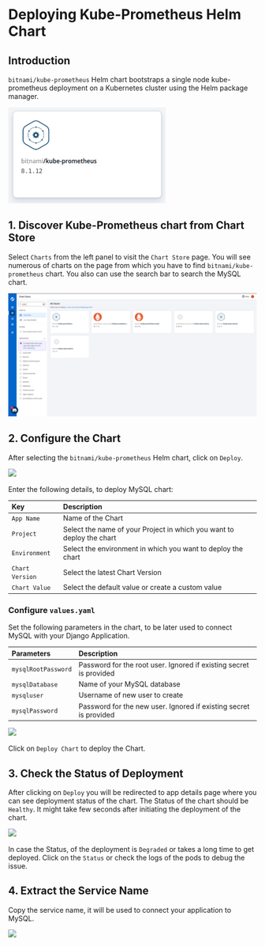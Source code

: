 # Deploying Kube-Prometheus Helm Chart

## Introduction

`bitnami/kube-prometheus` Helm chart bootstraps a single node kube-prometheus deployment on a Kubernetes cluster using the Helm package manager.

![](../../../images/deploy-chart/examples/kube-prometheus/kube-prometheus.png)

## 1. Discover Kube-Prometheus chart from Chart Store

Select `Charts` from the left panel to visit the `Chart Store` page. You will see numerous of charts on the page from which you have to find `bitnami/kube-prometheus` chart. You also can use the search bar to search the MySQL chart.

![](../../../images/deploy-chart/examples/kube-prometheus/kube-prometheussearch.png)

## 2. Configure the Chart

After selecting the `bitnami/kube-prometheus` Helm chart, click on `Deploy`.

![](https://devtron-public-asset.s3.us-east-2.amazonaws.com/images/deploy-chart/deploying-mysql-helm-chart/mysql-3.jpg)

Enter the following details, to deploy MySQL chart:

| Key | Description |
| :--- | :--- |
| `App Name` | Name of the Chart |
| `Project` | Select the name of your Project in which you want to deploy the chart |
| `Environment` | Select the environment in which you want to deploy the chart |
| `Chart Version` | Select the latest Chart Version |
| `Chart Value` | Select the default value or create a custom value |

### Configure `values.yaml`

Set the following parameters in the chart, to be later used to connect MySQL with your Django Application.

| Parameters | Description |
| :--- | :--- |
| `mysqlRootPassword` | Password for the root user. Ignored if existing secret is provided |
| `mysqlDatabase` | Name of your MySQL database |
| `mysqluser` | Username of new user to create |
| `mysqlPassword` | Password for the new user. Ignored if existing secret is provided |

![](https://devtron-public-asset.s3.us-east-2.amazonaws.com/images/deploy-chart/deploying-mysql-helm-chart/mysql-4.jpg)

Click on `Deploy Chart` to deploy the Chart.

## 3. Check the Status of Deployment

After clicking on `Deploy` you will be redirected to app details page where you can see deployment status of the chart. The Status of the chart should be `Healthy`. It might take few seconds after initiating the deployment of the chart.

![](https://devtron-public-asset.s3.us-east-2.amazonaws.com/images/deploy-chart/deploying-mysql-helm-chart/mysql-5.jpg)

In case the Status, of the deployment is `Degraded` or takes a long time to get deployed.
Click on the `Status` or check the logs of the pods to debug the issue.

## 4. Extract the Service Name

Copy the service name, it will be used to connect your application to MySQL.

![](https://devtron-public-asset.s3.us-east-2.amazonaws.com/images/deploy-chart/deploying-mysql-helm-chart/mysql-6.jpg)


